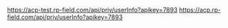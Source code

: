 
https://acp-test.rp-field.com/api/priv/userInfo?apikey=7893
https://acp.rp-field.com/api/priv/userInfo?apikey=7893
